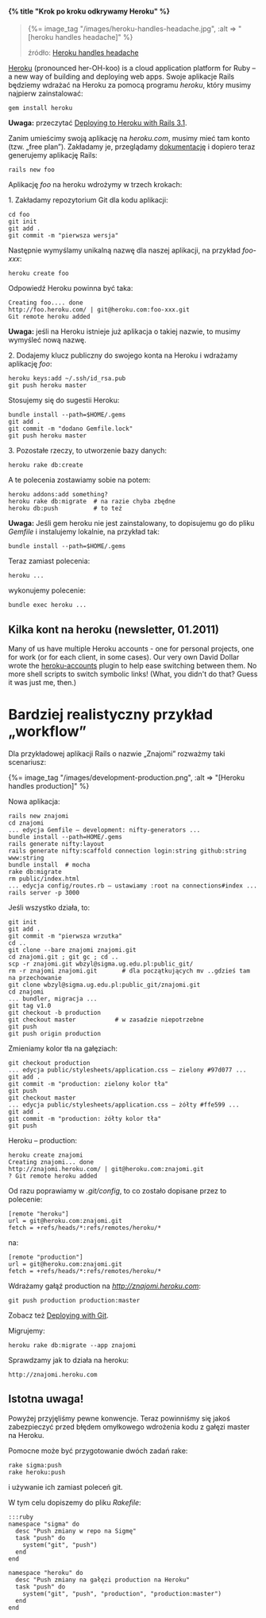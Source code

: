 #### {% title "Krok po kroku odkrywamy Heroku" %}

<blockquote>
 <p>
  {%= image_tag "/images/heroku-handles-headache.jpg", :alt => "[heroku handles headache]" %}
 </p>
 <p class="author">źródło: <a href="http://robots.thoughtbot.com/post/159805997/heroku-wearing-suspenders">Heroku handles headache</a></p>
</blockquote>

[Heroku](http://heroku.com/) (pronounced her-OH-koo) is a cloud application platform for
Ruby – a new way of building and deploying web apps.
Swoje aplikacje Rails będziemy wdrażać na Heroku za pomocą programu *heroku*,
który musimy najpierw zainstalować:

    gem install heroku

**Uwaga:** przeczytać
[Deploying to Heroku with Rails 3.1](http://railsapps.github.com/rails-heroku-tutorial.html).

Zanim umieścimy swoją aplikację na *heroku.com*, musimy mieć tam konto (tzw. „free plan”).
Zakładamy je, przeglądamy [dokumentację](http://devcenter.heroku.com/) i dopiero
teraz generujemy aplikację Rails:

    rails new foo

Aplikację *foo* na heroku wdrożymy w trzech krokach:

1\. Zakładamy repozytorium Git dla kodu aplikacji:

    cd foo
    git init
    git add .
    git commit -m "pierwsza wersja"

Następnie wymyślamy unikalną nazwę dla naszej aplikacji, na przykład *foo-xxx*:

    heroku create foo

Odpowiedź Heroku powinna być taka:

    Creating foo.... done
    http://foo.heroku.com/ | git@heroku.com:foo-xxx.git
    Git remote heroku added

**Uwaga:** jeśli na Heroku istnieje już aplikacja o takiej
nazwie, to musimy wymyśleć nową nazwę.

2\. Dodajemy klucz publiczny do swojego konta na Heroku
i wdrażamy aplikację *foo*:

    heroku keys:add ~/.ssh/id_rsa.pub
    git push heroku master

Stosujemy się do sugestii Heroku:

    bundle install --path=$HOME/.gems
    git add .
    git commit -m "dodano Gemfile.lock"
    git push heroku master

3\. Pozostałe rzeczy, to utworzenie bazy danych:

    heroku rake db:create

A te polecenia zostawiamy sobie na potem:

    heroku addons:add something?
    heroku rake db:migrate  # na razie chyba zbędne
    heroku db:push          # to też


**Uwaga:** Jeśli gem heroku nie jest zainstalowany, to dopisujemu
go do pliku *Gemfile* i instalujemy lokalnie, na przykład tak:

    bundle install --path=$HOME/.gems

Teraz zamiast polecenia:

    heroku ...

wykonujemy polecenie:

    bundle exec heroku ...


## Kilka kont na heroku (newsletter, 01.2011)

Many of us have multiple Heroku accounts - one for personal projects,
one for work (or for each client, in some cases). Our very own David
Dollar wrote the
[heroku-accounts](https://github.com/ddollar/heroku-accounts)
plugin to help ease switching between them. No more shell scripts to
switch symbolic links! (What, you didn't do that? Guess it was just
me, then.)


# Bardziej realistyczny przykład „workflow”

Dla przykładowej aplikacji Rails o nazwie „Znajomi” rozważmy taki scenariusz:


{%= image_tag "/images/development-production.png", :alt => "[Heroku handles production]" %}

Nowa aplikacja:

    rails new znajomi
    cd znajomi
    ... edycja Gemfile – development: nifty-generators ...
    bundle install --path=HOME/.gems
    rails generate nifty:layout
    rails generate nifty:scaffold connection login:string github:string www:string
    bundle install  # mocha
    rake db:migrate
    rm public/index.html
    ... edycja config/routes.rb – ustawiamy :root na connections#index ...
    rails server -p 3000

Jeśli wszystko działa, to:

    git init
    git add .
    git commit -m "pierwsza wrzutka"
    cd ..
    git clone --bare znajomi znajomi.git
    cd znajomi.git ; git gc ; cd ..
    scp -r znajomi.git wbzyl@sigma.ug.edu.pl:public_git/
    rm -r znajomi znajomi.git       # dla początkujących mv ..gdzieś tam na przechowanie
    git clone wbzyl@sigma.ug.edu.pl:public_git/znajomi.git
    cd znajomi
    ... bundler, migracja ...
    git tag v1.0
    git checkout -b production
    git checkout master           # w zasadzie niepotrzebne
    git push
    git push origin production

Zmieniamy kolor tła na gałęziach:

    git checkout production
    ... edycja public/stylesheets/application.css – zielony #97d077 ...
    git add .
    git commit -m "production: zielony kolor tła"
    git push
    git checkout master
    ... edycja public/stylesheets/application.css – żółty #ffe599 ...
    git add .
    git commit -m "production: żółty kolor tła"
    git push

Heroku – production:

    heroku create znajomi
    Creating znajomi... done
    http://znajomi.heroku.com/ | git@heroku.com:znajomi.git
    ? Git remote heroku added

Od razu poprawiamy w *.git/config*, to co zostało dopisane przez to polecenie:

    [remote "heroku"]
	url = git@heroku.com:znajomi.git
	fetch = +refs/heads/*:refs/remotes/heroku/*

na:

    [remote "production"]
	url = git@heroku.com:znajomi.git
	fetch = +refs/heads/*:refs/remotes/heroku/*

Wdrażamy gałąź production na *http://znajomi.heroku.com*:

    git push production production:master

Zobacz też [Deploying with Git](http://devcenter.heroku.com/articles/git).

Migrujemy:

    heroku rake db:migrate --app znajomi

Sprawdzamy jak to działa na heroku:

    http://znajomi.heroku.com


## Istotna uwaga!

Powyżej przyjęliśmy pewne konwencje. Teraz powinniśmy się jakoś
zabezpieczyć przed błędem omyłkowego wdrożenia kodu
z gałęzi master na Heroku.

Pomocne może być przygotowanie dwóch zadań rake:

    rake sigma:push
    rake heroku:push

i używanie ich zamiast poleceń git.

W tym celu dopiszemy do pliku *Rakefile*:

    :::ruby
    namespace "sigma" do
      desc "Push zmiany w repo na Sigmę"
      task "push" do
        system("git", "push")
      end
    end

    namespace "heroku" do
      desc "Push zmiany na gałęzi production na Heroku"
      task "push" do
        system("git", "push", "production", "production:master")
      end
    end
